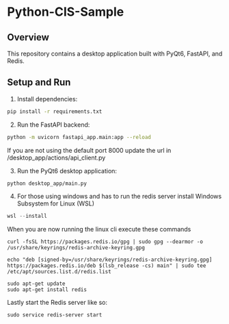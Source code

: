 # Python-CIS-Sample

## Overview

This repository contains a desktop application built with PyQt6, FastAPI, and Redis.

## Setup and Run

1. Install dependencies:

```bash
pip install -r requirements.txt
```

2. Run the FastAPI backend:

```bash
python -m uvicorn fastapi_app.main:app --reload
```

If you are not using the default port 8000 update the url in /desktop_app/actions/api_client.py

3. Run the PyQt6 desktop application:

```bash
python desktop_app/main.py
```

4. For those using windows and has to run the redis server install Windows Subsystem for Linux (WSL)

```powershell
wsl --install
```

When you are now running the linux cli execute these commands
```shell
curl -fsSL https://packages.redis.io/gpg | sudo gpg --dearmor -o /usr/share/keyrings/redis-archive-keyring.gpg

echo "deb [signed-by=/usr/share/keyrings/redis-archive-keyring.gpg] https://packages.redis.io/deb $(lsb_release -cs) main" | sudo tee /etc/apt/sources.list.d/redis.list

sudo apt-get update
sudo apt-get install redis
```

Lastly start the Redis server like so:
```shell
sudo service redis-server start
```
